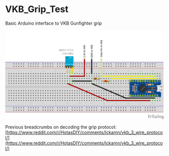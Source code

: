 # VKB_Grip_Test
 Basic Arduino interface to VKB Gunfighter grip

![Circuit Layout](VKB_Grip_Schematic_bb.png)

Previous breadcrumbs on decoding the grip protocol: [https://www.reddit.com/r/HotasDIY/comments/lckamn/vkb_3_wire_protocol/](https://www.reddit.com/r/HotasDIY/comments/lckamn/vkb_3_wire_protocol/)